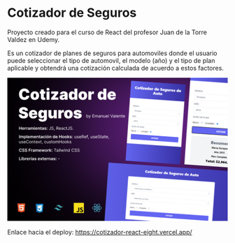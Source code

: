 # Cotizador de Seguros

Proyecto creado para el curso de React del profesor Juan de la Torre Valdez en Udemy.

Es un cotizador de planes de seguros para automoviles donde el usuario puede seleccionar el tipo de automovil, el modelo (año) y el tipo de plan aplicable y obtendrá una cotización calculada de acuerdo a estos factores.

![Imagen que muestra la ui del proyecto](./public/cotizador.png "imagen del proyecto")

Enlace hacia el deploy: https://cotizador-react-eight.vercel.app/
